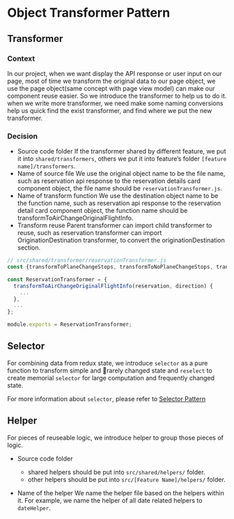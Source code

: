 # Object Transformer Pattern

## Transformer

### Context

In our project, when we want display the API response or user input on our page, most of time we transform the original data to our page object, we use the page object(same concept with page view model) can make our component reuse easier. So we introduce the transformer to help us to do it. when we write more transformer, we need make some naming conversions help us quick find the exist transformer, and find where we put the new transformer.

### Decision

- Source code folder
  If the transformer shared by different feature, we put it into `shared/transformers`, others we put it into feature’s folder `[feature name]/transformers`.
- Name of source file
  We use the original object name to be the file name, such as reservation api response to the reservation details card component object, the file name should be `reservationTransformer.js`.
- Name of transform function
  We use the destination object name to be the function name, such as reservation api response to the reservation detail card component object, the function name should be transformToAirChangeOriginalFlightInfo.
- Transform reuse
  Parent transformer can import child transformer to reuse, such as reservation transformer can import OriginationDestination transformer, to convert the originationDestination section.

```js
// src/shared/transformer/reservationTransformer.js
const {transformToPlaneChangeStops, transformToNoPlaneChangeStops, transformToFlightNumbers} = require('src/shared/transformer/originationDestinationTransformer');

const ReservationTransformer = {
  transformToAirChangeOriginalFlightInfo(reservation, direction) {
    ...
  },
  ...
};

module.exports = ReservationTransformer;
```

## Selector

For combining data from redux state, we introduce `selector` as a pure function to transform simple and rarely changed state and `reselect` to create memorial `selector` for large computation and frequently changed state.

For more information about `selector`, please refer to [Selector Pattern](./selector-pattern.md)

## Helper

For pieces of reuseable logic, we introduce helper to group those pieces of logic.

- Source code folder

  - shared helpers should be put into `src/shared/helpers/` folder.
  - other helpers should be put into `src/[Feature Name]/helpers/` folder.

- Name of the helper
  We name the helper file based on the helpers within it. For example, we name the helper of all date related helpers to `dateHelper`.
